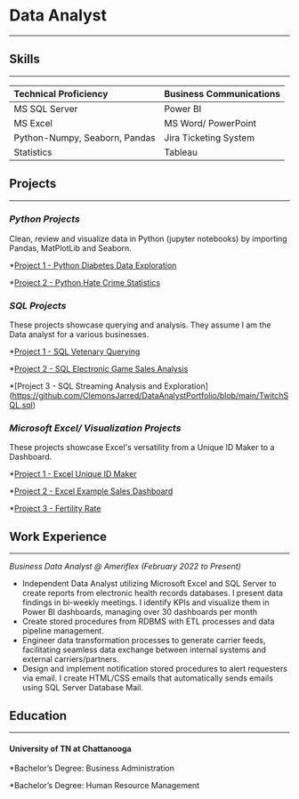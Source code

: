 # Data Analyst
* * *
## Skills
* * *

| Technical Proficiency         | Business Communications  |
|:------------------------------|:-------------------------|
| MS SQL Server                 | Power BI                 | 
| MS Excel                      | MS Word/ PowerPoint      |
| Python-Numpy, Seaborn, Pandas | Jira Ticketing System    | 
| Statistics                    | Tableau                  | 

## Projects
* * *

### _Python Projects_


Clean, review and visualize data in Python (jupyter notebooks) by importing Pandas, MatPlotLib and Seaborn.

*[Project 1 - Python Diabetes Data Exploration](https://github.com/ClemonsJarred/DataAnalystPortfolio/blob/main/diabetes1.ipynb)

*[Project 2 - Python Hate Crime Statistics](https://github.com/ClemonsJarred/DataAnalystPortfolio/blob/main/hate-crime.ipynb)


### _SQL Projects_


These projects showcase querying and analysis. They assume I am the Data analyst for a various businesses.

*[Project 1 - SQL Vetenary Querying](https://github.com/ClemonsJarred/DataAnalystPortfolio/blob/main/Vet_SQL.sql) 

*[Project 2 - SQL Electronic Game Sales Analysis](https://github.com/ClemonsJarred/DataAnalystPortfolio/blob/fa05d0378be3fdbfebe18ddd33f992d1e54b70ae/Game_Sales_SQL.sql)

*[Project 3 - SQL Streaming Analysis and Exploration]
(https://github.com/ClemonsJarred/DataAnalystPortfolio/blob/main/TwitchSQL.sql)


### _Microsoft Excel/ Visualization Projects_


These projects showcase Excel's versatility from a Unique ID Maker to a Dashboard.

*[Project 1 - Excel Unique ID Maker](https://1drv.ms/x/s!AhEUIU-nD_3qgdNl2IZHRUtwuFct7Q?e=sNbjEf)

*[Project 2 - Excel Example Sales Dashboard](https://1drv.ms/x/s!AhEUIU-nD_3qgdNc0M04XOTQ3dBiWA?e=CcGHGj)

*[Project 3 - Fertility Rate](https://public.tableau.com/app/profile/jarred.clemons/viz/Average_Fertility_Rate-JC/Sheet1)



## Work Experience
* * *
_Business Data Analyst @ Ameriflex (February 2022 to Present)_
*	Independent Data Analyst utilizing Microsoft Excel and SQL Server to create reports from electronic health records databases. I present data findings in bi-weekly meetings. I identify KPIs and visualize them in Power BI dashboards, managing over 30 dashboards per month
*	Create stored procedures from RDBMS with ETL processes and data pipeline management. 
*	Engineer data transformation processes to generate carrier feeds, facilitating seamless data exchange between internal systems and external carriers/partners.
*	Design and implement notification stored procedures to alert requesters via email. I create HTML/CSS emails that automatically sends emails using SQL Server Database Mail.


## Education
* * *

#### University of TN at Chattanooga

*Bachelor’s Degree: Business Administration

*Bachelor’s Degree: Human Resource Management








